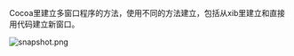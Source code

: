 Cocoa里建立多窗口程序的方法，使用不同的方法建立，包括从xib里建立和直接用代码建立新窗口。

![snapshot.png](https://github.com/keefo/createMultipleWindow/raw/master/snapshot.jpg "Snapshot")